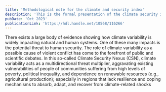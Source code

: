 ```yaml
---
title: 'Methodological note for the climate and security index'
description: 'This is the formal presentation of the climate security index framework. We bring together ideas and methods from conflict analysis, complex systems, signal processing, and public governance to build a novel method.'
pubDate: 'Oct 2023'
publicationLink: 'https://hdl.handle.net/10568/116266'
---
```


There exists a large body of evidence showing how climate variability is widely impacting natural and human systems. One of these many impacts is the potential threat to human security. The role of climate variability as a possible cause of violent conflict has come to the forefront of public and scientific debates. In this so-called Climate Security Nexus (CSN), climate variability acts as a multidirectional threat multiplier, aggravating existing vulnerabilities of people of communities suffering from high levels of poverty, political inequality, and dependence on renewable resources (e.g., agricultural production); especially in regions that lack resilience and coping mechanisms to absorb, adapt, and recover from climate-related shocks